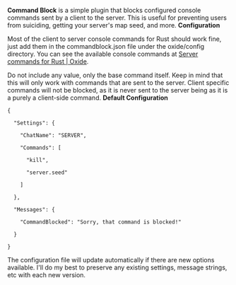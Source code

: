 **Command Block** is a simple plugin that blocks configured console commands sent by a client to the server. This is useful for preventing users from suiciding, getting your server's map seed, and more.
**Configuration**

Most of the client to server console commands for Rust should work fine, just add them in the commandblock.json file under the oxide/config directory. You can see the available console commands at [Server commands for Rust | Oxide](http://forum.rustoxide.com/threads/6404/).

Do not include any value, only the base command itself. Keep in mind that this will only work with commands that are sent to the server. Client specific commands will not be blocked, as it is never sent to the server being as it is a purely a client-side command.
**Default Configuration**

````
{

  "Settings": {

    "ChatName": "SERVER",

    "Commands": [

      "kill",

      "server.seed"

    ]

  },

  "Messages": {

    "CommandBlocked": "Sorry, that command is blocked!"

  }

}
````

The configuration file will update automatically if there are new options available. I'll do my best to preserve any existing settings, message strings, etc with each new version.